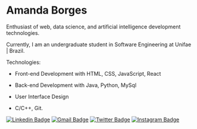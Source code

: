 # Amanda Borges

Enthusiast of web, data science, and artificial intelligence development technologies.

Currently, I am an undergraduate student in Software Engineering at Unifae | Brazil.

Technologies:

- Front-end Development with HTML, CSS, JavaScript, React

- Back-end Development with Java, Python, MySql

- User Interface Design

- C/C++, Git. 

[![Linkedin Badge](https://img.shields.io/badge/-Amanda%20Borges-323377?style=flat-square&logo=Linkedin&logoColor=white&link=https://www.linkedin.com/in/amandadecassiaborges/)](https://www.linkedin.com/in/amandadecassiaborges/)
[![Gmail Badge](https://img.shields.io/badge/-amandaborgeses@gmail.com-323377?style=flat-square&logo=Gmail&logoColor=white&link=mailto:amandaborgeses@gmail.com)](mailto:amandaborgeses@gmail.com)
[![Twitter Badge](https://img.shields.io/badge/-@amandaborgeses-323377?style=flat-square&labelColor=323377&logo=twitter&logoColor=white&link=https://twitter.com/amandaborgeses)](https://twitter.com/amandaborgeses) 
[![Instagram Badge](https://img.shields.io/badge/-amandadecassiaborges-323377?style=flat-square&logo=Instagram&logoColor=white&link=https://www.instagram.com/amandadecassiaborges/)](https://www.Instagram.com/amandadecassiaborges/)
